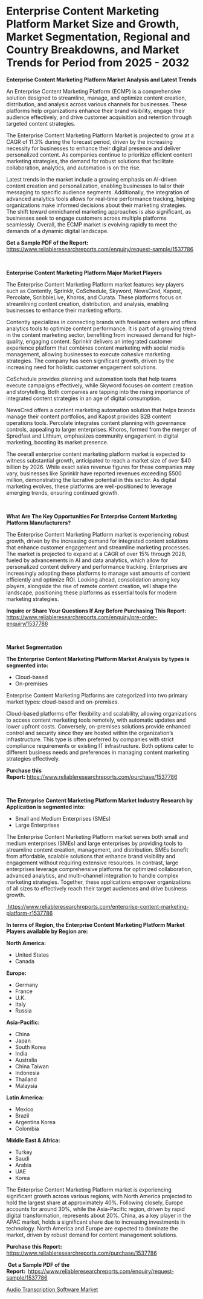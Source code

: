 <p><h1>Enterprise Content Marketing Platform Market Size and Growth, Market Segmentation, Regional and Country Breakdowns, and Market Trends for Period from 2025 -  2032</h1></p><p><strong>Enterprise Content Marketing Platform Market Analysis and Latest Trends</strong></p>
<p><p>An Enterprise Content Marketing Platform (ECMP) is a comprehensive solution designed to streamline, manage, and optimize content creation, distribution, and analysis across various channels for businesses. These platforms help organizations enhance their brand visibility, engage their audience effectively, and drive customer acquisition and retention through targeted content strategies.</p><p>The Enterprise Content Marketing Platform Market is projected to grow at a CAGR of 11.3% during the forecast period, driven by the increasing necessity for businesses to enhance their digital presence and deliver personalized content. As companies continue to prioritize efficient content marketing strategies, the demand for robust solutions that facilitate collaboration, analytics, and automation is on the rise. </p><p>Latest trends in the market include a growing emphasis on AI-driven content creation and personalization, enabling businesses to tailor their messaging to specific audience segments. Additionally, the integration of advanced analytics tools allows for real-time performance tracking, helping organizations make informed decisions about their marketing strategies. The shift toward omnichannel marketing approaches is also significant, as businesses seek to engage customers across multiple platforms seamlessly. Overall, the ECMP market is evolving rapidly to meet the demands of a dynamic digital landscape.</p></p>
<p><strong>Get a Sample PDF of the Report:&nbsp;</strong> <a href="https://www.reliableresearchreports.com/enquiry/request-sample/1537786?utm_campaign=3110&utm_medium=2&utm_source=Github&utm_content=ia&utm_term=10032025&utm_id=enterprise-content-marketing-platform">https://www.reliableresearchreports.com/enquiry/request-sample/1537786</a></p>
<p>&nbsp;</p>
<p><strong>Enterprise Content Marketing Platform Major Market Players</strong></p>
<p><p>The Enterprise Content Marketing Platform market features key players such as Contently, Sprinklr, CoSchedule, Skyword, NewsCred, Kapost, Percolate, ScribbleLive, Khoros, and Curata. These platforms focus on streamlining content creation, distribution, and analysis, enabling businesses to enhance their marketing efforts.</p><p>Contently specializes in connecting brands with freelance writers and offers analytics tools to optimize content performance. It is part of a growing trend in the content marketing sector, benefiting from increased demand for high-quality, engaging content. Sprinklr delivers an integrated customer experience platform that combines content marketing with social media management, allowing businesses to execute cohesive marketing strategies. The company has seen significant growth, driven by the increasing need for holistic customer engagement solutions.</p><p>CoSchedule provides planning and automation tools that help teams execute campaigns effectively, while Skyword focuses on content creation and storytelling. Both companies are tapping into the rising importance of integrated content strategies in an age of digital consumption.</p><p>NewsCred offers a content marketing automation solution that helps brands manage their content portfolios, and Kapost provides B2B content operations tools. Percolate integrates content planning with governance controls, appealing to larger enterprises. Khoros, formed from the merger of Spredfast and Lithium, emphasizes community engagement in digital marketing, boosting its market presence.</p><p>The overall enterprise content marketing platform market is expected to witness substantial growth, anticipated to reach a market size of over $40 billion by 2026. While exact sales revenue figures for these companies may vary, businesses like Sprinklr have reported revenues exceeding $500 million, demonstrating the lucrative potential in this sector. As digital marketing evolves, these platforms are well-positioned to leverage emerging trends, ensuring continued growth.</p></p>
<p>&nbsp;</p>
<p><strong>What Are The Key Opportunities For Enterprise Content Marketing Platform Manufacturers?</strong></p>
<p><p>The Enterprise Content Marketing Platform market is experiencing robust growth, driven by the increasing demand for integrated content solutions that enhance customer engagement and streamline marketing processes. The market is projected to expand at a CAGR of over 15% through 2028, fueled by advancements in AI and data analytics, which allow for personalized content delivery and performance tracking. Enterprises are increasingly adopting these platforms to manage vast amounts of content efficiently and optimize ROI. Looking ahead, consolidation among key players, alongside the rise of remote content creation, will shape the landscape, positioning these platforms as essential tools for modern marketing strategies.</p></p>
<p><strong>Inquire or Share Your Questions If Any Before Purchasing This Report:</strong> <a href="https://www.reliableresearchreports.com/enquiry/pre-order-enquiry/1537786?utm_campaign=3110&utm_medium=2&utm_source=Github&utm_content=ia&utm_term=10032025&utm_id=enterprise-content-marketing-platform">https://www.reliableresearchreports.com/enquiry/pre-order-enquiry/1537786</a></p>
<p>&nbsp;</p>
<p><strong>Market Segmentation</strong></p>
<p><strong>The Enterprise Content Marketing Platform Market Analysis by types is segmented into:</strong></p>
<p><ul><li>Cloud-based</li><li>On-premises</li></ul></p>
<p><p>Enterprise Content Marketing Platforms are categorized into two primary market types: cloud-based and on-premises. </p><p>Cloud-based platforms offer flexibility and scalability, allowing organizations to access content marketing tools remotely, with automatic updates and lower upfront costs. Conversely, on-premises solutions provide enhanced control and security since they are hosted within the organization’s infrastructure. This type is often preferred by companies with strict compliance requirements or existing IT infrastructure. Both options cater to different business needs and preferences in managing content marketing strategies effectively.</p></p>
<p><strong>Purchase this Report:&nbsp;</strong><a href="https://www.reliableresearchreports.com/purchase/1537786?utm_campaign=3110&utm_medium=2&utm_source=Github&utm_content=ia&utm_term=10032025&utm_id=enterprise-content-marketing-platform">https://www.reliableresearchreports.com/purchase/1537786</a></p>
<p>&nbsp;</p>
<p><strong>The Enterprise Content Marketing Platform Market Industry Research by Application is segmented into:</strong></p>
<p><ul><li>Small and Medium Enterprises (SMEs)</li><li>Large Enterprises</li></ul></p>
<p><p>The Enterprise Content Marketing Platform market serves both small and medium enterprises (SMEs) and large enterprises by providing tools to streamline content creation, management, and distribution. SMEs benefit from affordable, scalable solutions that enhance brand visibility and engagement without requiring extensive resources. In contrast, large enterprises leverage comprehensive platforms for optimized collaboration, advanced analytics, and multi-channel integration to handle complex marketing strategies. Together, these applications empower organizations of all sizes to effectively reach their target audiences and drive business growth.</p></p>
<p><a href="https://www.reliableresearchreports.com/enterprise-content-marketing-platform-r1537786?utm_campaign=3110&utm_medium=2&utm_source=Github&utm_content=ia&utm_term=10032025&utm_id=enterprise-content-marketing-platform">&nbsp;https://www.reliableresearchreports.com/enterprise-content-marketing-platform-r1537786</a></p>
<p><strong>In terms of Region, the Enterprise Content Marketing Platform Market Players available by Region are:</strong></p>
<p>
    <p> <strong> North America: </strong>
        <ul>
            <li>United States</li>
            <li>Canada</li>
        </ul>
        </p> 
    <p> <strong> Europe: </strong>
        <ul>
            <li>Germany</li>
            <li>France</li>
            <li>U.K.</li>
            <li>Italy</li>
            <li>Russia</li>
        </ul>
        </p> 
    <p> <strong> Asia-Pacific: </strong>
        <ul>
            <li>China</li>
            <li>Japan</li>
            <li>South Korea</li>
            <li>India</li>
            <li>Australia</li>
            <li>China Taiwan</li>
            <li>Indonesia</li>
            <li>Thailand</li>
            <li>Malaysia</li>
        </ul>
        </p> 
    <p> <strong> Latin America: </strong>
        <ul>
            <li>Mexico</li>
            <li>Brazil</li>
            <li>Argentina Korea</li>
            <li>Colombia</li>
        </ul>
        </p> 
    <p> <strong> Middle East & Africa: </strong>
        <ul>
            <li>Turkey</li>
            <li>Saudi</li>
            <li>Arabia</li>
            <li>UAE</li>
            <li>Korea</li>
        </ul>
    </p>
    </p>
<p><p>The Enterprise Content Marketing Platform market is experiencing significant growth across various regions, with North America projected to hold the largest share at approximately 40%. Following closely, Europe accounts for around 30%, while the Asia-Pacific region, driven by rapid digital transformation, represents about 20%. China, as a key player in the APAC market, holds a significant share due to increasing investments in technology. North America and Europe are expected to dominate the market, driven by robust demand for content management solutions.</p></p>
<p><strong>Purchase this Report: </strong><a href="https://www.reliableresearchreports.com/purchase/1537786?utm_campaign=3110&utm_medium=2&utm_source=Github&utm_content=ia&utm_term=10032025&utm_id=enterprise-content-marketing-platform">https://www.reliableresearchreports.com/purchase/1537786</a></p>
<p>&nbsp;<strong>Get a Sample PDF of the Report:&nbsp;&nbsp;</strong><a href="https://www.reliableresearchreports.com/enquiry/request-sample/1537786?utm_campaign=3110&utm_medium=2&utm_source=Github&utm_content=ia&utm_term=10032025&utm_id=enterprise-content-marketing-platform">https://www.reliableresearchreports.com/enquiry/request-sample/1537786</a></p>
<p><strong></strong></p>
<p><p><a href="https://github.com/rianttegang/Market-Research-Report-List-1/blob/main/audio-transcription-software-market.md?utm_campaign=3110&utm_medium=2&utm_source=Github&utm_content=ia&utm_term=10032025&utm_id=enterprise-content-marketing-platform">Audio Transcription Software Market</a></p></p>